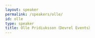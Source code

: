 ```yaml
---
layout: speaker
permalink: /speakers/olle/
id: olle
type: speaker
title: Olle Pridiuksson（Devrel Events）
---
```

